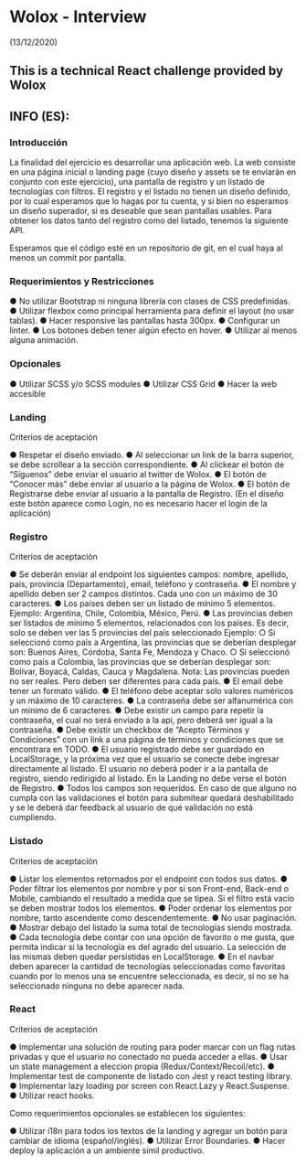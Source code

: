 # Wolox - Interview
(13/12/2020)

## This is a technical React challenge provided by Wolox 

## INFO (ES):

### Introducción

La finalidad del ejercicio es desarrollar una aplicación web. La web consiste en una
página inicial o landing page (cuyo diseño y assets se te enviarán en conjunto con
este ejercicio), una pantalla de registro y un listado de tecnologías con filtros. El
registro y el listado no tienen un diseño definido, por lo cual esperamos que lo hagas
por tu cuenta, y si bien no esperamos un diseño superador, si es deseable que sean
pantallas usables. Para obtener los datos tanto del registro como del listado,
tenemos la siguiente API.

Esperamos que el código esté en un repositorio de git, en el cual haya al menos un
commit por pantalla.


### Requerimientos y Restricciones

● No utilizar Bootstrap ni ninguna librería con clases de CSS predefinidas.
● Utilizar flexbox como principal herramienta para definir el layout (no usar
tablas).
● Hacer responsive las pantallas hasta 300px.
● Configurar un linter.
● Los botones deben tener algún efecto en hover.
● Utilizar al menos alguna animación.


### Opcionales

● Utilizar SCSS y/o SCSS modules
● Utilizar CSS Grid
● Hacer la web accesible


### Landing

Criterios de aceptación

● Respetar el diseño enviado.
● Al seleccionar un link de la barra superior, se debe scrollear a la sección
correspondiente.
● Al clickear el botón de “Síguenos” debe enviar el usuario al twitter de Wolox.
● El botón de “Conocer más” debe enviar al usuario a la página de Wolox.
● El botón de Registrarse debe enviar al usuario a la pantalla de Registro. (En el
diseño este botón aparece como Login, no es necesario hacer el login de la
aplicación)


### Registro

Criterios de aceptación

● Se deberán enviar al endpoint los siguientes campos: nombre, apellido, país,
provincia (Departamento), email, teléfono y contraseña.
● El nombre y apellido deben ser 2 campos distintos. Cada uno con un máximo
de 30 caracteres.
● Los países deben ser un listado de mínimo 5 elementos. Ejemplo: Argentina,
Chile, Colombia, México, Perú.
● Las provincias deben ser listados de mínimo 5 elementos, relacionados con los
países. Es decir, solo se deben ver las 5 provincias del país seleccionado
Ejemplo:
○ Si seleccionó como país a Argentina, las provincias que se deberían
desplegar son: Buenos Aires, Córdoba, Santa Fe, Mendoza y Chaco.
○ Si seleccionó como país a Colombia, las provincias que se deberían
desplegar son: Bolívar, Boyacá, Caldas, Cauca y Magdalena.
Nota: Las provincias pueden no ser reales. Pero deben ser diferentes para
cada país.
● El email debe tener un formato válido.
● El teléfono debe aceptar solo valores numéricos y un máximo de 10 caracteres.
● La contraseña debe ser alfanumérica con un mínimo de 6 caracteres.
● Debe existir un campo para repetir la contraseña, el cual no será enviado a la
api, pero deberá ser igual a la contraseña.
● Debe existir un checkbox de “Acepto Términos y Condiciones” con un link a
una página de términos y condiciones que se encontrara en TODO.
● El usuario registrado debe ser guardado en LocalStorage, y la próxima vez que
el usuario se conecte debe ingresar directamente al listado. El usuario no
deberá poder ir a la pantalla de registro, siendo redirigido al listado. En la
Landing no debe verse el botón de Registro.
● Todos los campos son requeridos. En caso de que alguno no cumpla con las
validaciones el botón para submitear quedará deshabilitado y se le deberá dar
feedback al usuario de qué validación no está cumpliendo.


### Listado

Criterios de aceptación

● Listar los elementos retornados por el endpoint con todos sus datos.
● Poder filtrar los elementos por nombre y por si son Front-end, Back-end o
Mobile, cambiando el resultado a medida que se tipea. Si el filtro está vacío se
deben mostrar todos los elementos.
● Poder ordenar los elementos por nombre, tanto ascendente como
descendentemente.
● No usar paginación.
● Mostrar debajo del listado la suma total de tecnologías siendo mostrada.
● Cada tecnología debe contar con una opción de favorito o me gusta, que
permita indicar si la tecnología es del agrado del usuario. La selección de las
mismas deben quedar persistidas en LocalStorage.
● En el navbar deben aparecer la cantidad de tecnologías seleccionadas como
favoritas cuando por lo menos una se encuentre seleccionada, es decir, si no
se ha seleccionado ninguna no debe aparecer nada.


### React

Criterios de aceptación

● Implementar una solución de routing para poder marcar con un flag rutas
privadas y que el usuario no conectado no pueda acceder a ellas.
● Usar un state management a eleccion propia (Redux/Context/Recoil/etc).
● Implementar test de componente de listado con Jest y react testing library.
● Implementar lazy loading por screen con React.Lazy y React.Suspense.
● Utilizar react hooks.

Como requerimientos opcionales se establecen los siguientes:

● Utilizar i18n para todos los textos de la landing y agregar un botón para
cambiar de idioma (español/inglés).
● Utilizar Error Boundaries.
● Hacer deploy la aplicación a un ambiente símil productivo.
